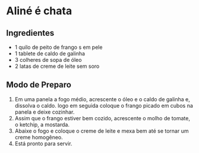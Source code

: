 
# Aliné é chata 

## Ingredientes 

- 1 quilo de peito de frango s em pele 
- 1 tablete de caldo de galinha 
- 3 colheres de sopa de óleo 
- 2 latas de creme de leite sem soro 

## Modo de Preparo 
1. Em uma panela a fogo médio, acrescente o óleo e o caldo de galinha e, dissolva o caldo. logo em seguida coloque o frango picado em cubos na panela e deixe cozinhar.
2. Assim que o frango estiver bem cozido, acrescente o molho de tomate, o ketchip, a mostarda. 
3. Abaixe o fogo e coloque o creme de leite e mexa bem até se tornar um creme homogêneo.
4. Está pronto para servir. 